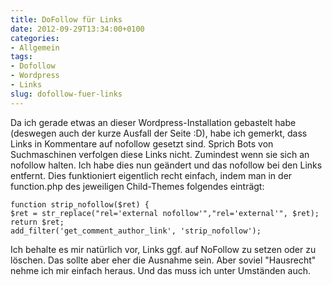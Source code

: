 ```yaml
---
title: DoFollow für Links
date: 2012-09-29T13:34:00+0100
categories:
- Allgemein
tags:
- Dofollow
- Wordpress
- Links
slug: dofollow-fuer-links
---
```

Da ich gerade etwas an dieser Wordpress-Installation gebastelt habe (deswegen auch der kurze Ausfall der Seite :D), habe ich gemerkt, dass Links in Kommentare auf nofollow gesetzt sind. Sprich Bots von Suchmaschinen verfolgen diese Links nicht. Zumindest wenn sie sich an nofollow halten. Ich habe dies nun geändert und das nofollow bei den Links entfernt. Dies funktioniert eigentlich recht einfach, indem man in der function.php des jeweiligen Child-Themes folgendes einträgt:

<pre class="line-numbers" style="white-space:pre-wrap;">
<code class="language-bash">function strip_nofollow($ret) {
$ret = str_replace("rel='external nofollow'","rel='external'", $ret);
return $ret;
add_filter('get_comment_author_link', 'strip_nofollow');</code>
</pre>

Ich behalte es mir natürlich vor, Links ggf. auf NoFollow zu setzen oder zu löschen. Das sollte aber eher die Ausnahme sein. Aber soviel "Hausrecht" nehme ich mir einfach heraus. Und das muss ich unter Umständen auch.